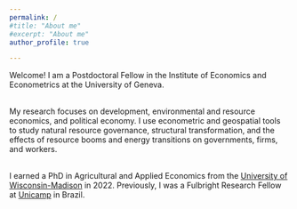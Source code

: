 ```yaml
---
permalink: /
#title: "About me"
#excerpt: "About me"
author_profile: true

---
```


Welcome! I am a Postdoctoral Fellow in the Institute of Economics and Econometrics at the University of Geneva. 
<br/>
<br/>

My research focuses on development, environmental and resource economics, and political economy. I use econometric and geospatial tools to study natural resource governance, structural transformation, and the effects of resource booms and energy transitions on governments, firms, and workers.  <br/>
<br/>

I earned a PhD in Agricultural and Applied Economics from the [University of Wisconsin-Madison](https://aae.wisc.edu/) in 2022. Previously, I was a Fulbright Research Fellow at [Unicamp](https://www.eco.unicamp.br/nea/) in Brazil.





